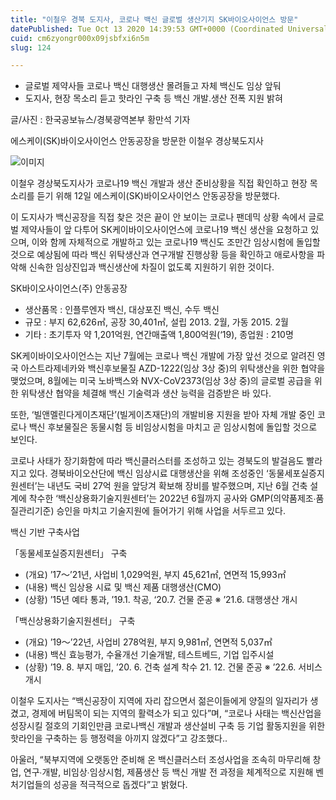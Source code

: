 ```yaml
---
title: "이철우 경북 도지사, 코로나 백신 글로벌 생산기지 SK바이오사이언스 방문"
datePublished: Tue Oct 13 2020 14:39:53 GMT+0000 (Coordinated Universal Time)
cuid: cm6zyongr000x09jsbfxi6n5m
slug: 124

---
```



- 글로벌 제약사들 코로나 백신 대행생산 몰려들고 자체 백신도 임상 앞둬
- 도지사, 현장 목소리 듣고 핫라인 구축 등 백신 개발․생산 전폭 지원 밝혀

글/사진 : 한국공보뉴스/경북광역본부 황만석 기자

에스케이(SK)바이오사이언스 안동공장을 방문한 이철우 경상북도지사

![이미지](https://cdn.hashnode.com/res/hashnode/image/upload/v1739246876078/62ae59fe-029f-4fb0-b68c-511c75cd6096.jpeg)

이철우 경상북도지사가 코로나19 백신 개발과 생산 준비상황을 직접 확인하고 현장 목소리를 듣기 위해 12일 에스케이(SK)바이오사이언스 안동공장을 방문했다.

이 도지사가 백신공장을 직접 찾은 것은 끝이 안 보이는 코로나 팬데믹 상황 속에서 글로벌 제약사들이 앞 다투어 SK케이바이오사이언스에 코로나19 백신 생산을 요청하고 있으며, 이와 함께 자체적으로 개발하고 있는 코로나19 백신도 조만간 임상시험에 돌입할 것으로 예상됨에 따라 백신 위탁생산과 연구개발 진행상황 등을 확인하고 애로사항을 파악해 신속한 임상진입과 백신생산에 차질이 없도록 지원하기 위한 것이다.

SK바이오사이언스(주) 안동공장

- 생산품목 : 인플루엔자 백신, 대상포진 백신, 수두 백신
- 규모 : 부지 62,626㎡, 공장 30,401㎡, 설립 2013. 2월, 가동 2015. 2월
- 기타 : 초기투자 약 1,201억원, 연간매출액 1,800억원(‘19), 종업원 : 210명

SK케이바이오사이언스는 지난 7월에는 코로나 백신 개발에 가장 앞선 것으로 알려진 영국 아스트라제네카와 백신후보물질 AZD-1222(임상 3상 중)의 위탁생산을 위한 협약을 맺었으며, 8월에는 미국 노바백스와 NVX-CoV2373(임상 3상 중)의 글로벌 공급을 위한 위탁생산 협약을 체결해 백신 기술력과 생산 능력을 검증받은 바 있다.

또한, ‘빌앤멜린다게이츠재단’(빌게이츠재단)의 개발비용 지원을 받아 자체 개발 중인 코로나 백신 후보물질은 동물시험 등 비임상시험을 마치고 곧 임상시험에 돌입할 것으로 보인다.

코로나 사태가 장기화함에 따라 백신클러스터를 조성하고 있는 경북도의 발걸음도 빨라지고 있다. 경북바이오산단에 백신 임상시료 대행생산을 위해 조성중인 ‘동물세포실증지원센터’는 내년도 국비 27억 원을 앞당겨 확보해 장비를 발주했으며, 지난 6월 건축 설계에 착수한 ‘백신상용화기술지원센터’는 2022년 6월까지 공사와 GMP(의약품제조∙품질관리기준) 승인을 마치고 기술지원에 들어가기 위해 사업을 서두르고 있다.

백신 기반 구축사업

「동물세포실증지원센터」 구축

- (개요) ’17～’21년, 사업비 1,029억원, 부지 45,621㎡, 연면적 15,993㎡
- (내용) 백신 임상용 시료 및 백신 제품 대행생산(CMO)
- (상황) ’15년 예타 통과, ’19.1. 착공, ‘20.7. 건물 준공 ※ ’21.6. 대행생산 개시

「백신상용화기술지원센터」 구축

- (개요) ’19～’22년, 사업비 278억원, 부지 9,981㎡, 연면적 5,037㎡
- (내용) 백신 효능평가, 수율개선 기술개발, 테스트베드, 기업 입주시설
- (상황) ’19. 8. 부지 매입, ’20. 6. 건축 설계 착수 21. 12. 건물 준공 ※ ’22.6. 서비스 개시

이철우 도지사는 “백신공장이 지역에 자리 잡으면서 젊은이들에게 양질의 일자리가 생겼고, 경제에 버팀목이 되는 지역의 활력소가 되고 있다”며, “코로나 사태는 백신산업을 성장시킬 절호의 기회인만큼 코로나백신 개발과 생산설비 구축 등 기업 활동지원을 위한 핫라인을 구축하는 등 행정력을 아끼지 않겠다”고 강조했다..

아울러, “북부지역에 오랫동안 준비해 온 백신클러스터 조성사업을 조속히 마무리해 창업, 연구∙개발, 비임상∙임상시험, 제품생산 등 백신 개발 전 과정을 체계적으로 지원해 벤처기업들의 성공을 적극적으로 돕겠다”고 밝혔다.